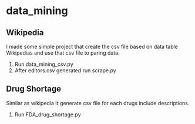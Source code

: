 # data_mining

## Wikipedia

I made some simple project that create the csv file based on data table Wikipedias and use that csv file to paring data.

1. Run data_mining_csv.py
2. After editors.csv generated run scrape.py

## Drug Shortage

Similar as wikipedia
It generate csv file for each drugs include descriptions.

1. Run FDA_drug_shortage.py
